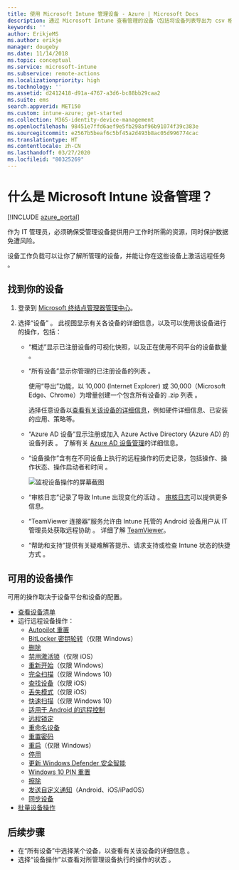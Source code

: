 ```yaml
---
title: 使用 Microsoft Intune 管理设备 - Azure | Microsoft Docs
description: 通过 Microsoft Intune 查看管理的设备（包括将设备列表导出为 csv 格式）、查看已加入 Azure Active Directory 的设备、查看对设备进行的操作的更改日志、使用 TeamViewer 连接器允许 IT 管理员远程对 Android 进行故障排除，以及查看可以在设备上运行的所有操作。
keywords: ''
author: ErikjeMS
ms.author: erikje
manager: dougeby
ms.date: 11/14/2018
ms.topic: conceptual
ms.service: microsoft-intune
ms.subservice: remote-actions
ms.localizationpriority: high
ms.technology: ''
ms.assetid: d2412418-d91a-4767-a3d6-bc88bb29caa2
ms.suite: ems
search.appverid: MET150
ms.custom: intune-azure; get-started
ms.collection: M365-identity-device-management
ms.openlocfilehash: 98451e7ffd6aef9e5fb298af96b91074f39c383e
ms.sourcegitcommit: e2567b5beaf6c5bf45a2d493b8ac05d996774cac
ms.translationtype: HT
ms.contentlocale: zh-CN
ms.lasthandoff: 03/27/2020
ms.locfileid: "80325269"
---
```

# <a name="what-is-microsoft-intune-device-management"></a>什么是 Microsoft Intune 设备管理？

[!INCLUDE [azure_portal](../includes/azure_portal.md)]

作为 IT 管理员，必须确保受管理设备提供用户工作时所需的资源，同时保护数据免遭风险。

设备工作负载可以让你了解所管理的设备，并能让你在这些设备上激活远程任务  。

## <a name="get-to-your-devices"></a>找到你的设备

1. 登录到 [Microsoft 终结点管理器管理中心](https://go.microsoft.com/fwlink/?linkid=2109431)。
3. 选择“设备”  。 此视图显示有关各设备的详细信息，以及可以使用该设备进行的操作，包括：

   - “概述”显示已注册设备的可视化快照，以及正在使用不同平台的设备数量  。
   - “所有设备”显示你管理的已注册设备的列表  。

     使用“导出”功能，以 10,000 (Internet Explorer) 或 30,000（Microsoft Edge、Chrome）为增量创建一个包含所有设备的 .zip 列表  。

     选择任意设备以[查看有关该设备的详细信息](device-inventory.md)，例如硬件详细信息、已安装的应用、策略等。

   - “Azure AD 设备”显示注册或加入 Azure Active Directory (Azure AD) 的设备列表  。 了解有关 [Azure AD 设备管理](https://docs.microsoft.com/azure/active-directory/device-management-introduction)的详细信息。
   - “设备操作”含有在不同设备上执行的远程操作的历史记录，包括操作、操作状态、操作启动者和时间  。

     ![监视设备操作的屏幕截图](./media/device-management/monitor-device-actions.png)

   - “审核日志”记录了导致 Intune 出现变化的活动  。 [审核日志](../fundamentals/monitor-audit-logs.md)可以提供更多信息。
   - “TeamViewer 连接器”服务允许由 Intune 托管的 Android 设备用户从 IT 管理员处获取远程协助  。 详细了解 [TeamViewer](teamviewer-support.md)。
   - “帮助和支持”提供有关疑难解答提示、请求支持或检查 Intune 状态的快捷方式  。

## <a name="available-device-actions"></a>可用的设备操作
可用的操作取决于设备平台和设备的配置。

- [查看设备清单](device-inventory.md)
- 运行远程设备操作：
  - [Autopilot 重置](https://docs.microsoft.com/windows/deployment/windows-autopilot/windows-autopilot-reset#reset-devices-with-remote-windows-autopilot-reset)
  - [BitLocker 密钥轮转](../protect/encrypt-devices.md#rotate-bitlocker-recovery-keys)（仅限 Windows）
  - [删除](devices-wipe.md#delete-devices-from-the-intune-portal)
  - [禁用激活锁](device-activation-lock-disable.md)（仅限 iOS）
  - [重新开始](device-fresh-start.md)（仅限 Windows）
  - [完全扫描](../configuration/device-restrictions-windows-10.md#microsoft-defender-antivirus)（仅限 Windows 10）
  - [查找设备](device-locate.md)（仅限 iOS）
  - [丢失模式](device-lost-mode.md)（仅限 iOS）
  - [快速扫描](../configuration/device-restrictions-windows-10.md#microsoft-defender-antivirus)（仅限 Windows 10）
  - [适用于 Android 的远程控制](teamviewer-support.md)
  - [远程锁定](device-remote-lock.md)
  - [重命名设备](device-rename.md)
  - [重置密码](device-passcode-reset.md)
  - [重启](device-restart.md)（仅限 Windows）
  - [停用](devices-wipe.md#retire)
  - [更新 Windows Defender 安全智能](https://docs.microsoft.com/windows/security/threat-protection/windows-defender-antivirus/manage-protection-updates-windows-defender-antivirus)
  - [Windows 10 PIN 重置](device-windows-pin-reset.md)
  - [擦除](devices-wipe.md#wipe)
  - [发送自定义通知](custom-notifications.md#send-a-custom-notification-to-a-single-device)（Android、iOS/iPadOS）
  - [同步设备](device-sync.md)
- [批量设备操作](bulk-device-actions.md)

## <a name="next-steps"></a>后续步骤

- 在“所有设备”中选择某个设备，以查看有关该设备的详细信息  。
- 选择“设备操作”以查看对所管理设备执行的操作的状态  。

